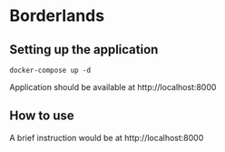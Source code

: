 Borderlands
===========

Setting up the application
--------------------------

 ```
 docker-compose up -d
 ```

Application should be available at http://localhost:8000

How to use
----------

A brief instruction would be at http://localhost:8000
